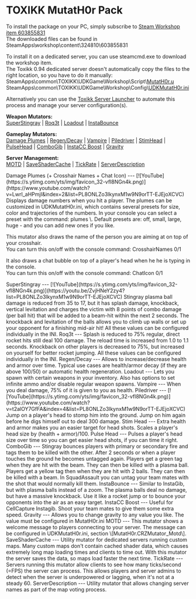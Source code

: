 TOXIKK MutatH0r Pack
===

To install the package on your PC, simply subscribe to [Steam Workshop item 603855831](http://steamcommunity.com/sharedfiles/filedetails/?id=603855831)     
The downloaded files can be found in SteamApps\\workshop\\content\\324810\\603855831

To install it on a dedicated server, you can use steamcmd.exe to download the workshop item.  
The Toxikk 0.94 dedicated server doesn't automatically copy the files to the right location, so you have to do it manually:  
SteamApps\\common\\TOXIKK\\UDKGame\\Workshop\\Script\\[MutatH0r.u](http://tox1.beham.biz/toxikkredirect2/MutatH0r.u)  
SteamApps\\common\\TOXIKK\\UDKGame\\Workshop\\Config\\[UDKMutatH0r.ini](http://tox1.beham.biz/toxikkredirect2/UDKMutatH0r.ini)

Alternatively you can use the [Toxikk Server Launcher](https://github.com/ToxikkModdingTeam/ToxikkServerLauncher) to automate this process and manage your server configuration(s).


**Weapon Mutators:**  
<a href="#SuperStingray">SuperStingray</a>
| <a href="#Roq3t">Roq3t</a>
| <a href="#Loadout">Loadout</a>
| <a href="#InstaBounce">InstaBounce</a>

**Gameplay Mutators:**  
<a href="#DmgPlume">Damage Plumes</a>
| <a href="#RegenDecay">Regen/Decay</a>
| <a href="#Vampire">Vampire</a>
| <a href="#Piledriver">Piledriver</a>
| <a href="#StimHead">StimHead</a>
| <a href="#PulseHead">PulseHead</a>
| <a href="#ComboGib">ComboGib</a>
| <a href="#InstaCcBoost">InstaCC Boost</a>
| <a href="#Gravity">Gravity</a>

**Server Management:**  
<a href="#Motd">MOTD</a>
| <a href="#SaveShaderCache">SaveShaderCache</a>
| <a href="#TickRate">TickRate</a>
| <a href="#ServerDescription">ServerDescription</a>

<p>


<a name="DmgPlume"/>
Damage Plumes (+ Crosshair Names + Chat Icon)
---
[![YouTube](https://s.ytimg.com/yts/img/favicon_32-vfl8NGn4k.png)](https://www.youtube.com/watch?v=LwrI_aHPmjI&index=2&list=PL8ONLZo3lkynxM1w9N9orTT-EJEjoXCVC)
Displays damage numbers when you hit a player. The plumes can be customized in UDKMutatH0r.ini, which contains several presets for size, color and trajectories of the numbers.  
In your console you can select a preset with the command: plumes \<preset-name\>.   
Default presets are: off, small, large, huge - and you can add new ones if you like.

This mutator also draws the name of the person you are aiming at on top of your crosshair.  
You can turn this on/off with the console command: CrosshairNames 0/1

It also draws a chat bubble on top of a player's head when he he is typing in the console.  
You can turn this on/off with the console command: ChatIcon 0/1



<a name="SuperStingray"/>
SuperStingray
---
[![YouTube](https://s.ytimg.com/yts/img/favicon_32-vfl8NGn4k.png)](https://youtu.be/ZvjHNeY2zy4?list=PL8ONLZo3lkynxM1w9N9orTT-EJEjoXCVC)
Stingray plasma ball damage is reduced from 35 to 17, but it has splash damage, knockback, vertical levitation 
and charges the victim with 8 points of combo damage (per ball hit) that will be added to a beam-hit within the next 2 seconds.  
The knockback and levitation of the balls allows you to climb up walls or set up your opponent for a finishing mid-air hit!  
All these values can be configured individually in the INI.  


<a name="Roq3t"/>
Roq3t
---
Splash is reduced to 75% regular, direct rocket hits still deal 100 damage. The reload time is increased from 1.0 to 1.1 seconds.    
Knockback on other players is decreased to 75%, but increased on yourself for better rocket jumping.  
All these values can be configured individually in the INI.  


<a name="RegenDecay"/>
Regen/Decay
---
Allows to increase/decrease health and armor over time.  
Typical use cases are health/armor decay (if they are above 100/50) or automatic health regeneration.


<a name="Loadout"/>
Loadout
---
Lets you spawn with certain weapons in your inventory.  
Also has options to set infinite ammo and/or disable regular weapon spawns.


<a name="Vampire"/>
Vampire
---
When you deal damage, 75% of it is given to you as health.


<a name="Piledriver"/>
Piledriver
---
[![YouTube](https://s.ytimg.com/yts/img/favicon_32-vfl8NGn4k.png)](https://www.youtube.com/watch?v=t2alOY7GfFA&index=4&list=PL8ONLZo3lkynxM1w9N9orTT-EJEjoXCVC)
Jump on a player's head to stomp him into the ground.
Jump on him again before he digs himself out to deal 300 damage.


<a name="StimHead"/>
Stim Head
---
Extra health and armor makes you an easier target for head shots.  
Scales a player's head size by (health + armor)/100.


<a name="PulseHead"/>
Pulse Head
---
Pulses a player's head size over time so you can get easier head shots, if you can time it right.


<a name="ComboGib"/>
ComboGib
---
Stingray bounces players with primary or secondary fire and tags them to be killed with the other.  
After 2 seconds or when a player touches the ground he becomes untagged again.  
Players get a green tag when they are hit with the beam. They can then be killed with a plasma ball.  
Players get a yellow tag then when they are hit with 2 balls. They can then be killed with a beam.  
In SquadAssault you can untag your team mates with the shot that would normally kill them.


<a name="InstaBounce"/>
InstaBounce
---
Similar to InstaGib, but with plasma balls instead of a zoom.  
The plasma balls deal no damage, but have a massive knockback. 
Use it like a rocket jump or to bounce your opponents into the air as an easy target.


<a name="InstaCcBoost"/>
InstaCC Boost
---
Useful for CellCapture Instagib. Shoot your team mates to give them some extra speed.


<a name="Gravity"/>
Gravity
---
Allows you to change gravity to any value you like. The value must be configured in MutatH0r.ini


<a name="#Motd"/>
MOTD
---
This mutator shows a welcome message to players connecting to your server.
The message can be configured in UDKMutatH0r.ini, section \[MutatH0r.CRZMutator_Motd\].

<a name="SaveShaderCache"/>
SaveShaderCache
---
Utility mutator for dedicated servers running custom maps.  
Many custom maps don't contain cached shader data, which causes extremely long map loading times and clients to time out.  
With this mutator the server saves the data, so maps load faster the next time.  


<a name="TickRate"/>
TickRate
---
Servers running this mutator allow clients to see how many ticks/second (=FPS) the server can process.  
This allows players and server admins to detect when the server is underpowered or lagging, when it's not at a steady 60.


<a name="ServerDescription"/>
ServerDescription
---
Utility mutator that allows changing server names as part of the map voting process.
